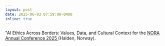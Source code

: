 ```yaml
---
layout: post
date: 2025-06-03 07:59:00-0400
inline: true
---
```


"AI Ethics Across Borders: Values, Data, and Cultural Context for the [NORA Annual Conference 2025
](https://www.nora.ai/nora-conferences/annual-conference-2025/) (Halden, Norway).